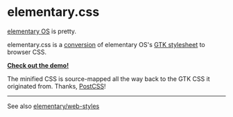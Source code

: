 
# elementary.css

[elementary OS](https://elementary.io/) is pretty.

elementary.css is a
[conversion](http://github.com/1j01/postcss-gtk.git) of
elementary OS's
[GTK stylesheet](https://launchpad.net/egtk)
to browser CSS.

[**Check out the demo!**](http://1j01.github.io/elementary.css/demo/)

The minified CSS is source-mapped all the way back to the GTK CSS it originated from.
Thanks, [PostCSS](https://github.com/postcss/postcss)!

----------------------------------------------------------

See also [elementary/web-styles](https://github.com/elementary/web-styles)


